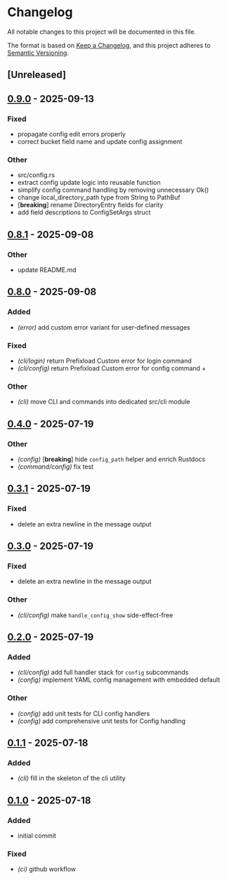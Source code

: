 # Changelog

All notable changes to this project will be documented in this file.

The format is based on [Keep a Changelog](https://keepachangelog.com/en/1.0.0/),
and this project adheres to [Semantic Versioning](https://semver.org/spec/v2.0.0.html).

## [Unreleased]

## [0.9.0](https://github.com/b4rgut/prefixload/compare/v0.8.1...v0.9.0) - 2025-09-13

### Fixed

- propagate config edit errors properly
- correct bucket field name and update config assignment

### Other

- src/config.rs
- extract config update logic into reusable function
- simplify config command handling by removing unnecessary Ok()
- change local_directory_path type from String to PathBuf
- [**breaking**] rename DirectoryEntry fields for clarity
- add field descriptions to ConfigSetArgs struct

## [0.8.1](https://github.com/b4rgut/prefixload/compare/v0.8.0...v0.8.1) - 2025-09-08

### Other

- update README.md

## [0.8.0](https://github.com/b4rgut/prefixload/compare/v0.7.1...v0.8.0) - 2025-09-08

### Added

- *(error)* add custom error variant for user-defined messages

### Fixed

- *(cli/login)* return Prefixload Custom error for login command
- *(cli/config)* return Prefixload Custom error for config command +

### Other

- *(cli)* move CLI and commands into dedicated src/cli module

## [0.4.0](https://github.com/b4rgut/prefixload/compare/v0.3.1...v0.4.0) - 2025-07-19

### Other

- *(config)* [**breaking**] hide `config_path` helper and enrich Rustdocs
- *(command/config)* fix test

## [0.3.1](https://github.com/b4rgut/prefixload/compare/v0.3.0...v0.3.1) - 2025-07-19

### Fixed

- delete an extra newline in the message output

## [0.3.0](https://github.com/b4rgut/prefixload/compare/v0.2.0...v0.3.0) - 2025-07-19

### Fixed

- delete an extra newline in the message output

### Other

- *(cli/config)* make `handle_config_show` side-effect-free

## [0.2.0](https://github.com/b4rgut/prefixload/compare/v0.1.1...v0.2.0) - 2025-07-19

### Added

- *(cli/config)* add full handler stack for `config` subcommands
- *(config)* implement YAML config management with embedded default

### Other

- *(config)* add unit tests for CLI config handlers
- *(config)* add comprehensive unit tests for Config handling

## [0.1.1](https://github.com/b4rgut/prefixload/compare/v0.1.0...v0.1.1) - 2025-07-18

### Added

- *(cli)* fill in the skeleton of the cli utility

## [0.1.0](https://github.com/b4rgut/prefixload/releases/tag/v0.1.0) - 2025-07-18

### Added

- initial commit

### Fixed

- *(ci)* github workflow
